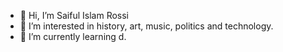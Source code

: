 - 👋 Hi, I’m Saiful Islam Rossi
- 👀 I’m interested in history, art, music, politics and technology.
- 🌱 I’m currently learning d.

<!---
hulabila/hulabila is a ✨ special ✨ repository because its `README.md` (this file) appears on your GitHub profile.
You can click the Preview link to take a look at your changes.
--->
